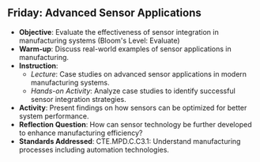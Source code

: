 ## Friday: Advanced Sensor Applications

- **Objective**: Evaluate the effectiveness of sensor integration in manufacturing systems (Bloom's Level: Evaluate)
- **Warm-up**: Discuss real-world examples of sensor applications in manufacturing.
- **Instruction**:
  - *Lecture*: Case studies on advanced sensor applications in modern manufacturing systems.
  - *Hands-on Activity*: Analyze case studies to identify successful sensor integration strategies.
- **Activity**: Present findings on how sensors can be optimized for better system performance.
- **Reflection Question**: How can sensor technology be further developed to enhance manufacturing efficiency?
- **Standards Addressed**: CTE.MPD.C.C3.1: Understand manufacturing processes including automation technologies.